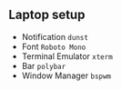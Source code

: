 Laptop setup
------------------
* Notification `dunst`
* Font `Roboto Mono`
* Terminal Emulator `xterm`
* Bar `polybar`
* Window Manager `bspwm`
